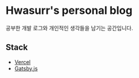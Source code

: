 # Hwasurr's personal blog

공부한 개발 로그와 개인적인 생각들을 남기는 공간입니다.

## Stack

- [Vercel](https://vercel.com)
- [Gatsby.js](https://www.gatsbyjs.org/)